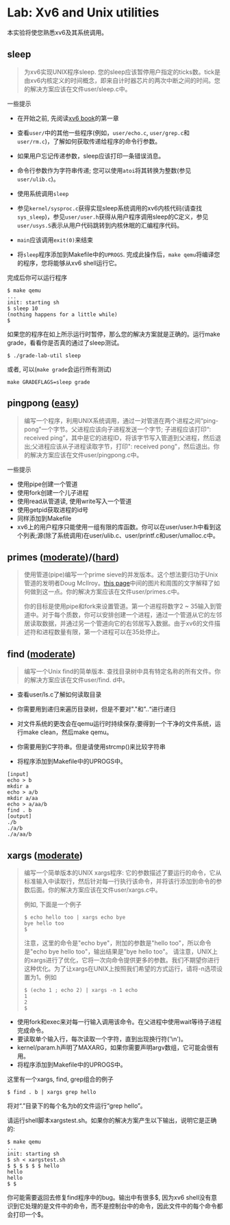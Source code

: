 # Lab: Xv6 and Unix utilities

本实验将使您熟悉xv6及其系统调用。

## sleep

> 为xv6实现UNIX程序sleep. 您的sleep应该暂停用户指定的ticks数。tick是由xv6内核定义的时间概念，即来自计时器芯片的两次中断之间的时间。您的解决方案应该在文件user/sleep.c中。

一些提示

- 在开始之前, 先阅读[xv6 book](https://pdos.csail.mit.edu/6.828/2022/xv6/book-riscv-rev3.pdf)的第一章
- 查看`user/`中的其他一些程序(例如，`user/echo.c`, `user/grep.c`和`user/rm.c`)，了解如何获取传递给程序的命令行参数。
- 如果用户忘记传递参数，sleep应该打印一条错误消息。
- 命令行参数作为字符串传递; 您可以使用`atoi`将其转换为整数(参见`user/ulib.c`)。
- 使用系统调用`sleep`
- 参见`kernel/sysproc.c`获得实现sleep系统调用的xv6内核代码(请查找`sys_sleep`)，参见`user/user.h`获得从用户程序调用sleep的C定义，参见`user/usys.S`表示从用户代码跳转到内核休眠的汇编程序代码。

- `main`应该调用`exit(0)`来结束
- 将`sleep`程序添加到Makefile中的`UPROGS`. 完成此操作后，`make qemu`将编译您的程序，您将能够从xv6 shell运行它。

完成后你可以运行程序

```shell
$ make qemu
...
init: starting sh
$ sleep 10
(nothing happens for a little while)
$
```

如果您的程序在如上所示运行时暂停，那么您的解决方案就是正确的。运行make grade，看看你是否真的通过了sleep测试。

```shell
$ ./grade-lab-util sleep
```

或者, 可以(`make grade`会运行所有测试)

```shell
make GRADEFLAGS=sleep grade
```



## pingpong ([easy](https://pdos.csail.mit.edu/6.828/2022/labs/guidance.html))

> 编写一个程序，利用UNIX系统调用，通过一对管道在两个进程之间“ping-pong”一个字节。父进程应该向子进程发送一个字节; 子进程应该打印“<pid>: received ping”，其中<pid>是它的进程ID，将该字节写入管道到父进程，然后退出;父进程应该从子进程读取字节，打印"<pid>: received pong"，然后退出。你的解决方案应该在文件user/pingpong.c中。

一些提示

- 使用pipe创建一个管道
- 使用fork创建一个儿子进程
- 使用read从管道读, 使用write写入一个管道
- 使用getpid获取进程的id号
- 同样添加到Makefile
- xv6上的用户程序只能使用一组有限的库函数。你可以在user/user.h中看到这个列表;源(除了系统调用)在user/ulib.c、user/printf.c和user/umalloc.c中。



## primes ([moderate](https://pdos.csail.mit.edu/6.828/2022/labs/guidance.html))/([hard](https://pdos.csail.mit.edu/6.828/2022/labs/guidance.html))

> 使用管道(pipe)编写一个prime sieve的并发版本。这个想法要归功于Unix管道的发明者Doug McIlroy。[this page](https://swtch.com/~rsc/thread/)中间的图片和周围的文字解释了如何做到这一点。你的解决方案应该在文件user/primes.c中。
>
> 你的目标是使用pipe和fork来设置管道。第一个进程将数字2 ~ 35输入到管道中。对于每个质数，你可以安排创建一个进程，通过一个管道从它的左邻居读取数据，并通过另一个管道向它的右邻居写入数据。由于xv6的文件描述符和进程数量有限，第一个进程可以在35处停止。



## find ([moderate](https://pdos.csail.mit.edu/6.828/2022/labs/guidance.html))

> 编写一个Unix find的简单版本. 查找目录树中具有特定名称的所有文件。你的解决方案应该在文件user/find. d中。

- 查看user/ls.c了解如何读取目录
- 你需要用到递归来遍历目录树，但是不要对"."和”..“进行递归
- 对文件系统的更改会在qemu运行时持续保存;要得到一个干净的文件系统，运行make clean，然后make qemu。

- 你需要用到C字符串。但是请使用strcmp()来比较字符串
- 将程序添加到Makefile中的UPROGS中。

```shell
[input]
echo > b
mkdir a
echo > a/b
mkdir a/aa
echo > a/aa/b
find . b
[output]
./b
./a/b
./a/aa/b
```



## xargs ([moderate](https://pdos.csail.mit.edu/6.828/2022/labs/guidance.html))

> 编写一个简单版本的UNIX xargs程序: 它的参数描述了要运行的命令，它从标准输入中读取行，然后针对每一行执行该命令，并将该行添加到命令的参数后面。你的解决方案应该在文件user/xargs.c中。
>
> 例如, 下面是一个例子
>
> ```shell
> $ echo hello too | xargs echo bye
> bye hello too
> $
> ```
>
> 注意，这里的命令是"echo bye"，附加的参数是"hello too"，所以命令是"echo bye hello too"，输出结果是"bye hello too"。
> 请注意，UNIX上的xargs进行了优化，它将一次向命令提供更多的参数。我们不期望你进行这种优化。为了让xargs在UNIX上按照我们希望的方式运行，请将-n选项设置为1。例如
>
> ```shell
> $ (echo 1 ; echo 2) | xargs -n 1 echo
> 1
> 2
> $
> ```

- 使用fork和exec来对每一行输入调用该命令。在父进程中使用wait等待子进程完成命令。
- 要读取单个输入行，每次读取一个字符，直到出现换行符('\n')。
- kernel/param.h声明了MAXARG，如果你需要声明argv数组，它可能会很有用。
- 将程序添加到Makefile中的UPROGS中。

这里有一个xargs, find, grep组合的例子

```shell
$ find . b | xargs grep hello
```

将对“.”目录下的每个名为b的文件运行“grep hello”。

请运行shell脚本xargstest.sh。如果你的解决方案产生以下输出，说明它是正确的:

```shell
$ make qemu
...
init: starting sh
$ sh < xargstest.sh
$ $ $ $ $ $ hello
hello
hello
$ $
```

你可能需要返回去修复find程序中的bug。输出中有很多\$, 因为xv6 shell没有意识到它处理的是文件中的命令，而不是控制台中的命令，因此文件中的每个命令都会打印一个$。

